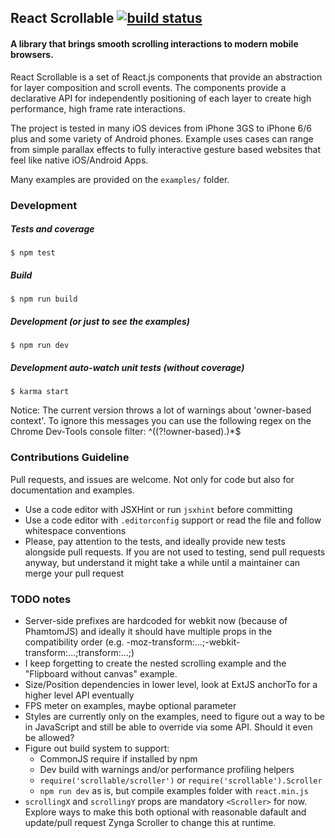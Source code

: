## React Scrollable [![build status](https://travis-ci.org/yahoo/scrollable.svg)](https://travis-ci.org/yahoo/scrollable)

#### A library that brings smooth scrolling interactions to modern mobile browsers.

React Scrollable is a set of React.js components that provide an abstraction for layer composition and scroll events. The components provide a declarative API for independently positioning of each layer to create high performance, high frame rate interactions.

The project is tested in many iOS devices from iPhone 3GS to iPhone 6/6 plus and some variety of Android phones. Example uses cases can range from simple parallax effects to fully interactive gesture based websites that feel like native iOS/Android Apps.

Many examples are provided on the `examples/` folder.

### Development

##### Tests and coverage

    $ npm test

##### Build

    $ npm run build

##### Development (or just to see the examples)

    $ npm run dev

##### Development auto-watch unit tests (without coverage)

    $ karma start

Notice: The current version throws a lot of warnings about 'owner-based context'. To ignore this messages you can use the following regex on the Chrome Dev-Tools console filter: ^((?!owner-based).)*$

### Contributions Guideline

Pull requests, and issues are welcome. Not only for code but also for documentation and examples.

  * Use a code editor with JSXHint or run `jsxhint` before committing
  * Use a code editor with `.editorconfig` support or read the file
    and follow whitespace conventions
  * Please, pay attention to the tests, and ideally provide new
    tests alongside pull requests. If you are not used to testing, send
    pull requests anyway, but understand it might take a while until a
    maintainer can merge your pull request

### TODO notes

  * Server-side prefixes are hardcoded for webkit now (because of PhamtomJS)
    and ideally it should have multiple props in the compatibility order (e.g.
    -moz-transform:...;-webkit-transform:...;transform:...;)
  * I keep forgetting to create the nested scrolling example and the
    "Flipboard without canvas" example.
  * Size/Position dependencies in lower level, look at ExtJS anchorTo for
    a higher level API eventually
  * FPS meter on examples, maybe optional parameter
  * Styles are currently only on the examples, need to figure out a way to
    be in JavaScript and still be able to override via some API. Should it
    even be allowed?
  * Figure out build system to support:
    * CommonJS require if installed by npm
    * Dev build with warnings and/or performance profiling helpers
    * `require('scrollable/scroller')` or `require('scrollable').Scroller`
    * `npm run dev` as is, but compile examples folder with `react.min.js`
  * `scrollingX` and `scrollingY` props are mandatory `<Scroller>` for now.
    Explore ways to make this both optional with reasonable dafault and
    update/pull request Zynga Scroller to change this at runtime.
